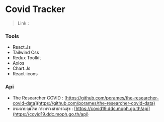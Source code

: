 # Covid Tracker

> Link :

### Tools

* React.Js
* Tailwind Css
* Redux Toolkit
* Axios
* Chart.Js
* React-icons

### Api

* The Researcher COVID : [https://github.com/porames/the-researcher-covid-data](https://github.com/porames/the-researcher-covid-data)
* กรมควบคุมโรค กระทรวงสาธารณสุข : [https://covid19.ddc.moph.go.th/api](https://covid19.ddc.moph.go.th/api)

